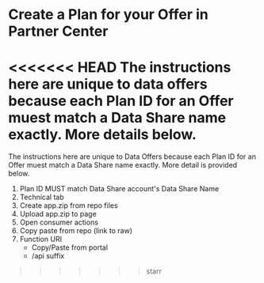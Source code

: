 # Create a Plan for your Offer in Partner Center

<<<<<<< HEAD
The instructions here are unique to data offers because each Plan ID for an Offer muest match a Data Share name exactly. More details below.
=======
The instructions here are unique to Data Offers because each Plan ID for an Offer muest match a Data Share name exactly. More detail is provided below.

1. Plan ID MUST match Data Share account's Data Share Name
1. Technical tab
1. Create app.zip from repo files
1. Upload app.zip to page
1. Open consumer actions
1. Copy paste from repo (link to raw)
1. Function URI 
    - Copy/Paste from portal
    - /api suffix
>>>>>>> starr
